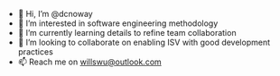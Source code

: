 - 👋 Hi, I’m @dcnoway
- 👀 I’m interested in software engineering methodology
- 🌱 I’m currently learning details to refine team collaboration
- 💞️ I’m looking to collaborate on enabling ISV with good development practices
- 📫 Reach me on willswu@outlook.com

<!---
dcnoway/dcnoway is a ✨ special ✨ repository because its `README.md` (this file) appears on your GitHub profile.
You can click the Preview link to take a look at your changes.
--->
